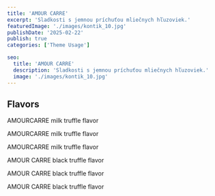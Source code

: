 ```yaml
---
title: 'AMOUR CARRE'
excerpt: 'Sladkosti s jemnou príchuťou mliečnych hľuzoviek.'
featuredImage: './images/kontik_10.jpg'
publishDate: '2025-02-22'
publish: true
categories: ['Theme Usage']

seo:
  title: 'AMOUR CARRE'
  description: 'Sladkosti s jemnou príchuťou mliečnych hľuzoviek.'
  image: './images/kontik_10.jpg'
---
```


## Flavors

AMOURCARRE milk truffle flavor

AMOURCARRE milk truffle flavor

AMOURCARRE milk truffle flavor

AMOUR CARRE black truffle flavor

AMOUR CARRE black truffle flavor

AMOUR CARRE black truffle flavor
